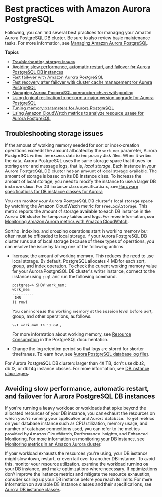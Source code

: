 # Best practices with Amazon Aurora PostgreSQL<a name="AuroraPostgreSQL.BestPractices"></a>

Following, you can find several best practices for managing your Amazon Aurora PostgreSQL DB cluster\. Be sure to also review basic maintenance tasks\. For more information, see [Managing Amazon Aurora PostgreSQL](AuroraPostgreSQL.Managing.md)\. 

**Topics**
+ [Troubleshooting storage issues](#AuroraPostgreSQL.BestPractices.TroubleshootingStorage)
+ [Avoiding slow performance, automatic restart, and failover for Aurora PostgreSQL DB instances](#AuroraPostgreSQL.BestPractices.Avoiding)
+ [Fast failover with Amazon Aurora PostgreSQL](AuroraPostgreSQL.BestPractices.FastFailover.md)
+ [Fast recovery after failover with cluster cache management for Aurora PostgreSQL](AuroraPostgreSQL.cluster-cache-mgmt.md)
+ [Managing Aurora PostgreSQL connection churn with pooling](AuroraPostgreSQL.BestPractices.connection_pooling.md)
+ [Using logical replication to perform a major version upgrade for Aurora PostgreSQL](AuroraPostgreSQL.MajorVersionUpgrade.md)
+ [Tuning memory parameters for Aurora PostgreSQL](AuroraPostgreSQL.BestPractices.Tuning-memory-parameters.md)
+ [Using Amazon CloudWatch metrics to analyze resource usage for Aurora PostgreSQL](AuroraPostgreSQL_AnayzeResourceUsage.md)

## Troubleshooting storage issues<a name="AuroraPostgreSQL.BestPractices.TroubleshootingStorage"></a>

If the amount of working memory needed for sort or index\-creation operations exceeds the amount allocated by the `work_mem` parameter, Aurora PostgreSQL writes the excess data to temporary disk files\. When it writes the data, Aurora PostgreSQL uses the same storage space that it uses for storing error and message logs, that is, *local storage*\. Each instance in your Aurora PostgreSQL DB cluster has an amount of local storage available\. The amount of storage is based on its DB instance class\. To increase the amount of local storage, you need to modify the instance to use a larger DB instance class\. For DB instance class specifications, see [Hardware specifications for DB instance classes for Aurora](Concepts.DBInstanceClass.md#Concepts.DBInstanceClass.Summary)\. 

You can monitor your Aurora PostgreSQL DB cluster's local storage space by watching the Amazon CloudWatch metric for `FreeLocalStorage`\. This metric reports the amount of storage available to each DB instance in the Aurora DB cluster for temporary tables and logs\. For more information, see [Monitoring Amazon Aurora metrics with Amazon CloudWatch](monitoring-cloudwatch.md)\. 

Sorting, indexing, and grouping operations start in working memory but often must be offloaded to local storage\. If your Aurora PostgreSQL DB cluster runs out of local storage because of these types of operations, you can resolve the issue by taking one of the following actions\.
+ Increase the amount of working memory\. This reduces the need to use local storage\. By default, PostgreSQL allocates 4 MB for each sort, group, and index operation\. To check the current working memory value for your Aurora PostgreSQL DB cluster's writer instance, connect to the instance using `psql` and run the following command\.

  ```
  postgres=> SHOW work_mem;
  work_mem
  ----------
   4MB
  (1 row)
  ```

  You can increase the working memory at the session level before sort, group, and other operations, as follows\.

  ```
  SET work_mem TO '1 GB';
  ```

  For more information about working memory, see [Resource Consumption](https://www.postgresql.org/docs/current/runtime-config-resource.html#RUNTIME-CONFIG-RESOURCE-MEMORY) in the PostgreSQL documentation\. 
+ Change the log retention period so that logs are stored for shorter timeframes\. To learn how, see [Aurora PostgreSQL database log files](USER_LogAccess.Concepts.PostgreSQL.md)\.

For Aurora PostgreSQL DB clusters larger than 40 TB, don't use db\.t2, db\.t3, or db\.t4g instance classes\. For more information, see [DB instance class types](Concepts.DBInstanceClass.md#Concepts.DBInstanceClass.Types)\.

## Avoiding slow performance, automatic restart, and failover for Aurora PostgreSQL DB instances<a name="AuroraPostgreSQL.BestPractices.Avoiding"></a>

If you're running a heavy workload or workloads that spike beyond the allocated resources of your DB instance, you can exhaust the resources on which you're running your application and Aurora database\. To get metrics on your database instance such as CPU utilization, memory usage, and number of database connections used, you can refer to the metrics provided by Amazon CloudWatch, Performance Insights, and Enhanced Monitoring\. For more information on monitoring your DB instance, see [Monitoring metrics in an Amazon Aurora cluster](MonitoringAurora.md)\.

If your workload exhausts the resources you're using, your DB instance might slow down, restart, or even fail over to another DB instance\. To avoid this, monitor your resource utilization, examine the workload running on your DB instance, and make optimizations where necessary\. If optimizations don't improve the instance metrics and mitigate the resource exhaustion, consider scaling up your DB instance before you reach its limits\. For more information on available DB instance classes and their specifications, see [Aurora DB instance classes](Concepts.DBInstanceClass.md)\.
